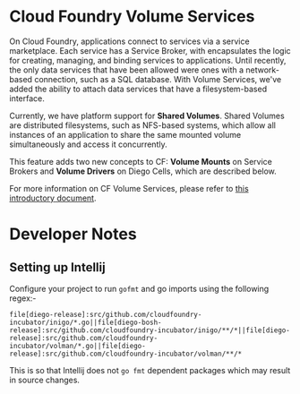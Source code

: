 # Cloud Foundry Volume Services

On Cloud Foundry, applications connect to services via a service marketplace. Each service has a Service Broker, with encapsulates the logic for creating, managing, and binding services to applications. Until recently, the only data services that have been allowed were ones with a network-based connection, such as a SQL database. With Volume Services, we've added the ability to attach data services that have a filesystem-based interface.

Currently, we have platform support for **Shared Volumes**. Shared Volumes are distributed filesystems, such as NFS-based systems, which allow all instances of an application to share the same mounted volume simultaneously and access it concurrently.

This feature adds two new concepts to CF: **Volume Mounts** on Service Brokers and **Volume Drivers** on Diego Cells, which are described below.

For more information on CF Volume Services, please refer to [this introductory document](https://docs.google.com/document/d/1YtPMY9EjxlgJPa4SVVwIinfid_fshCF48xRhzyoZhrQ/edit?usp=sharing).

# Developer Notes

## Setting up Intellij

Configure your project to run `gofmt` and go imports using the following regex:-

```
file[diego-release]:src/github.com/cloudfoundry-incubator/inigo/*.go||file[diego-bosh-release]:src/github.com/cloudfoundry-incubator/inigo/**/*||file[diego-release]:src/github.com/cloudfoundry-incubator/volman/*.go||file[diego-release]:src/github.com/cloudfoundry-incubator/volman/**/*
```

This is so that Intellij does not `go fmt` dependent packages which may result in source changes.
